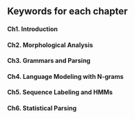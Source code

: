 ## Keywords for each chapter

#### Ch1. Introduction

#### Ch2. Morphological Analysis

#### Ch3. Grammars and Parsing

#### Ch4. Language Modeling with N-grams

#### Ch5. Sequence Labeling and HMMs 

#### Ch6. Statistical Parsing
